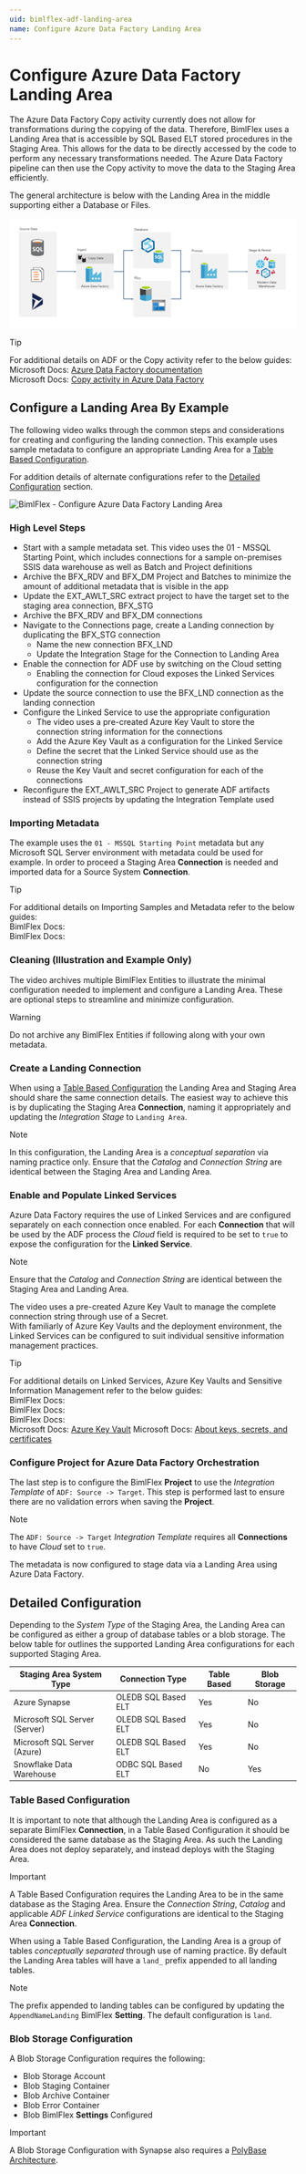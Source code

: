 ```yaml
---
uid: bimlflex-adf-landing-area
name: Configure Azure Data Factory Landing Area
---
```

# Configure Azure Data Factory Landing Area

The Azure Data Factory Copy activity currently does not allow for transformations during the copying of the data.
Therefore, BimlFlex uses a Landing Area that is accessible by SQL Based ELT stored procedures in the Staging Area.
This allows for the data to be directly accessed by the code to perform any necessary transformations needed.
The Azure Data Factory pipeline can then use the Copy activity to move the data to the Staging Area efficiently.

The general architecture is below with the Landing Area in the middle supporting either a Database or Files.

<!-- TODO:  Add more notes about Landing Area.  Volatility/persistence.  Settings.  Etc. -->

![-border-image](images/diagram-adf-landing-pattern.png "Azure Data Factory Landing Pattern")

> [!TIP]
> For additional details on ADF or the Copy activity refer to the below guides:  
> Microsoft Docs: [Azure Data Factory documentation](https://docs.microsoft.com/en-us/azure/data-factory/)  
> Microsoft Docs: [Copy activity in Azure Data Factory](https://docs.microsoft.com/en-us/azure/data-factory/copy-activity-overview)  

## Configure a Landing Area By Example

The following video walks through the common steps and considerations for creating and configuring the landing connection.
This example uses sample metadata to configure an appropriate Landing Area for a [Table Based Configuration](#table-based-configuration).

For addition details of alternate configurations refer to the [Detailed Configuration](#detailed-configuration) section.

![BimlFlex - Configure Azure Data Factory Landing Area](https://www.youtube.com/watch?v=fYA4yTPe4ao?rel=0&autoplay=0 "BimlFlex - Configure Azure Data Factory Landing Area")

### High Level Steps

* Start with a sample metadata set. This video uses the 01 - MSSQL Starting Point, which includes connections for a sample on-premises SSIS data warehouse as well as Batch and Project definitions
* Archive the BFX_RDV and BFX_DM Project and Batches to minimize the amount of additional metadata that is visible in the app
* Update the EXT_AWLT_SRC extract project to have the target set to the staging area connection, BFX_STG
* Archive the BFX_RDV and BFX_DM connections
* Navigate to the Connections page, create a Landing connection by duplicating the BFX_STG connection
  * Name the new connection BFX_LND
  * Update the Integration Stage for the Connection to Landing Area
* Enable the connection for ADF use by switching on the Cloud setting  
  * Enabling the connection for Cloud exposes the Linked Services configuration for the connection
* Update the source connection to use the BFX_LND connection as the landing connection
* Configure the Linked Service to use the appropriate configuration  
  * The video uses a pre-created Azure Key Vault to store the connection string information for the connections  
  * Add the Azure Key Vault as a configuration for the Linked Service  
  * Define the secret that the Linked Service should use as the connection string  
  * Reuse the Key Vault and secret configuration for each of the connections
* Reconfigure the EXT_AWLT_SRC Project to generate ADF artifacts instead of SSIS projects by updating the Integration Template used

### Importing Metadata

The example uses the `01 - MSSQL Starting Point` metadata but any Microsoft SQL Server environment with metadata could be used for example.
In order to proceed a Staging Area **Connection** is needed and imported data for a Source System **Connection**.

> [!TIP]
> For additional details on Importing Samples and Metadata refer to the below guides:  
> BimlFlex Docs: [](xref:bimlflex-getting-started-sample-metadata)  
> BimlFlex Docs: [](xref:bimlflex-getting-started-importing-source-metadata)  

### Cleaning (Illustration and Example Only)

The video archives multiple BimlFlex Entities to illustrate the minimal configuration needed to implement and configure a Landing Area.
These are optional steps to streamline and minimize configuration.

> [!WARNING]
> Do not archive any BimlFlex Entities if following along with your own metadata.

### Create a Landing Connection

When using a [Table Based Configuration](#table-based-configuration) the Landing Area and Staging Area should share the same connection details.
The easiest way to achieve this is by duplicating the Staging Area **Connection**, naming it appropriately and updating the *Integration Stage* to `Landing Area`.

> [!NOTE]
> In this configuration, the Landing Area is a *conceptual separation* via naming practice only.
> Ensure that the *Catalog* and *Connection String* are identical between the Staging Area and Landing Area.

### Enable and Populate Linked Services

Azure Data Factory requires the use of Linked Services and are configured separately on each connection once enabled.
For each **Connection** that will be used by the ADF process the *Cloud* field is required to be set to `true` to expose the configuration for the **Linked Service**.

> [!NOTE]
> Ensure that the *Catalog* and *Connection String* are identical between the Staging Area and Landing Area.

The video uses a pre-created Azure Key Vault to manage the complete connection string through use of a Secret.  
With familiarly of Azure Key Vaults and the deployment environment, the Linked Services can be configured to suit individual sensitive information management practices.

> [!TIP]
> For additional details on Linked Services, Azure Key Vaults and Sensitive Information Management refer to the below guides:  
> BimlFlex Docs: [](xref:create-linked-service-connection)  
> BimlFlex Docs: [](xref:linked-service-azure-key-vault)  
> BimlFlex Docs: [](xref:sensitive-info-management)  
> Microsoft Docs: [Azure Key Vault](https://docs.microsoft.com/en-us/azure/key-vault/)
> Microsoft Docs: [About keys, secrets, and certificates](https://docs.microsoft.com/en-us/azure/key-vault/general/about-keys-secrets-certificates)

### Configure Project for Azure Data Factory Orchestration

The last step is to configure the BimlFlex **Project** to use the *Integration Template* of `ADF: Source -> Target`.
This step is performed last to ensure there are no validation errors when saving the **Project**.

> [!NOTE]
> The `ADF: Source -> Target` *Integration Template* requires all **Connections** to have *Cloud* set to `true`.

The metadata is now configured to stage data via a Landing Area using Azure Data Factory.

## Detailed Configuration

Depending to the *System Type* of the Staging Area, the Landing Area can be configured as either a group of database tables or a blob storage.
The below table for outlines the supported Landing Area configurations for each supported Staging Area.

| Staging Area System Type      | Connection Type     | Table Based | Blob Storage |
| ----------------------------- | ------------------- | ----------- | ------------ |
| Azure Synapse                 | OLEDB SQL Based ELT | Yes         | No           |
| Microsoft SQL Server (Server) | OLEDB SQL Based ELT | Yes         | No           |
| Microsoft SQL Server (Azure)  | OLEDB SQL Based ELT | Yes         | No           |
| Snowflake Data Warehouse      | ODBC SQL Based ELT  | No          | Yes          |

<!-- Not supported in ADF yet
> [!NOTE]
> **\***: Azure Synapses requires a [PolyBase Architecture](xref:bimlflex-synapse-implementation) when configured to use Blob Storage.  
>  
> *Connection Type*: BimlFlex requires a `SQL Based ELT` for all ADF projects.  
-->

### Table Based Configuration

<!-- TODO: Rewrite and flesh out Table Base Configuration -->

It is important to note that although the Landing Area is configured as a separate BimlFlex **Connection**, in a Table Based Configuration it should be considered the same database as the Staging Area.
As such the Landing Area does not deploy separately, and instead deploys with the Staging Area.

> [!IMPORTANT]
> A Table Based Configuration requires the Landing Area to be in the same database as the Staging Area.  Ensure the *Connection String*, *Catalog* and applicable *ADF Linked Service* configurations are identical to the Staging Area **Connection**.

When using a Table Based Configuration, the Landing Area is a group of tables *conceptually separated* through use of naming practice.
By default the Landing Area tables will have a `land_` prefix appended to all landing tables.

> [!NOTE]
> The prefix appended to landing tables can be configured by updating the `AppendNameLanding` BimlFlex **Setting**.
> The default configuration is `land`.

### Blob Storage Configuration

<!-- TODO: Rewrite and flesh out Blob Storage Configuration -->

A Blob Storage Configuration requires the following:

* Blob Storage Account
* Blob Staging Container
* Blob Archive Container
* Blob Error Container
* Blob BimlFlex **Settings** Configured

> [!IMPORTANT]
> A Blob Storage Configuration with Synapse also requires a [PolyBase Architecture](xref:bimlflex-synapse-implementation).
